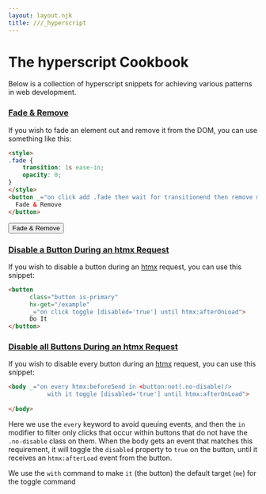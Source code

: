 ```yaml
---
layout: layout.njk
title: ///_hyperscript
---
```


# The hyperscript Cookbook

Below is a collection of hyperscript snippets for achieving various patterns in web development.

### <a name="fade-and-remove"></a>[Fade & Remove](#fade-and-remove)

If you wish to fade an element out and remove it from the DOM, you can use something like this:

```html
<style>
.fade {
    transition: 1s ease-in;
    opacity: 0;
}
</style>
<button _="on click add .fade then wait for transitionend then remove me">
  Fade & Remove
</button>
```
<style>
.fade {
    transition: 1s ease-in;
    opacity: 0;
}
</style>
<button class="btn primary" _="on click add .fade then wait for transitionend then remove me">
  Fade & Remove
</button>


### <a name="disable-btn-during-request"></a>[Disable a Button During an htmx Request](#disable-btn-during-request)

If you wish to disable a button during an [htmx](https://htmx.org) request, you can use this snippet:

```html
<button
      class="button is-primary"
      hx-get="/example"
      _="on click toggle [disabled='true'] until htmx:afterOnLoad">
      Do It
</button>
```

### <a name="disable-btn-during-request-all"></a>[Disable all Buttons During an htmx Request](#disable-btn-during-request-all)

If you wish to disable every button during an [htmx](https://htmx.org) request, you can use this snippet:

```html
<body _="on every htmx:beforeSend in <button:not(.no-disable)/> 
           with it toggle [disabled='true'] until htmx:afterOnLoad">
      
</body>
```

Here we use the `every` keyword to avoid queuing events, and then the `in` modifier to filter only clicks that occur
within buttons that do not have the `.no-disable` class on them.  When the body gets an event that matches this requirement, 
it will toggle the `disabled` property to `true` on the button, until it receives an `htmx:afterLoad` event from the button.  

We use the `with` command to make `it` (the button) the default target (`me`) for the toggle command